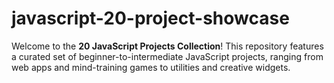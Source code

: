 # javascript-20-project-showcase
Welcome to the **20 JavaScript Projects Collection**! This repository features a curated set of beginner-to-intermediate JavaScript projects, ranging from web apps and mind-training games to utilities and creative widgets.
